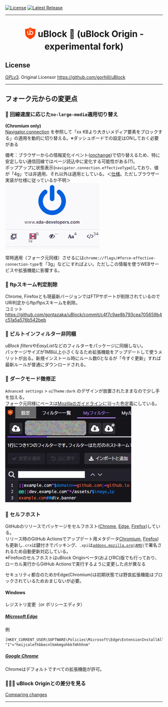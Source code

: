 [![License](https://img.shields.io/badge/License-GPLv3-blue.svg)](./LICENSE.txt)
[![Latest Release](https://img.shields.io/github/v/release/gontazaka/ublock?include_prereleases&label=Release)](https://github.com/gontazaka/uBlock/releases)

***

<h1 align="center">
<sub>
<img  src="./src/img/ublock.svg" height="38" width="38">
</sub>
uBlock 🦆 (uBlock Origin - experimental fork)
</h1>

## License

[GPLv3](./LICENSE.txt). Original Licensor <https://github.com/gorhill/uBlock>  

***

## フォーク元からの変更点

### 🦆 回線速度に応じた`no-large-media`適用切り替え

**(Chromium only)**  
[Navigator.connection](https://developer.mozilla.org/en-US/docs/Web/API/Navigator/connection) を参照して「xx KBより大きいメディア要素をブロックする」の適用を動的に切り替える。※ダッシュボードでの設定はONしておく必要がある

備考：ブラウザーからの情報変化イベント([onchange](https://developer.mozilla.org/en-US/docs/Web/API/NetworkInformation/onchange))で切り替えるため、特に安定しない通信回線ではページ読込中に変化する可能性がある(?)。  
ポップアップに状態表示(`navigator.connection.effectiveType`)しており、値が「4g」では非適用、それ以外は適用としている。＜[仕様](https://wicg.github.io/netinfo/#dfn-effective-connection-type)。ただしブラウザー実装が仕様に従っているか不明＞
![Popup Screenshot](./doc/img/effectiveyype.png)

常時適用（フォーク元同様）させるには`chrome://flags/#force-effective-connection-type`を「3g」などにすればよい。ただしこの情報を使うWEBサービスや拡張機能に影響する。  

### 🦆 ftpスキーム判定削除

Chrome, Firefoxとも現最新バージョンではFTPサポートが削除されているのでURI判定からftp/ftpsスキームを削除。  
コミット https://github.com/gontazaka/uBlock/commit/c4f7c9ae8b793cea705659b4c51a5a576b542beb

### 🦆 ビルトインフィルター非同梱

*uBlock filters*や*EasyList*などのフィルターをパッケージに同梱しない。  
パッケージサイズが1MB以上小さくなるため拡張機能をアップデートして使うメリットが出る。新規インストール時にルール数0となるが「今すぐ更新」すれば最新ルールが普通にダウンロードされる。  

### 🦆 ダークモード微修正

`Advanced settings` > `uiTheme:dark` のデザインが放置されたままなので少し手を加える。  
フォーク元同様にベースは[Mozillaのガイドライン](https://protocol.mozilla.org/fundamentals/color.html)に沿った色定義にしている。  
![Dark Mode Screenshot](./doc/img/dark-settings_3pf.webp)  

### 🦆 セルフホスト

GitHubのリリースでパッケージをセルフホスト([Chrome](https://developer.chrome.com/docs/apps/autoupdate/), [Edge](https://docs.microsoft.com/ja-jp/deployedge/microsoft-edge-manage-extensions-webstore#distribute-a-privately-hosted-extension), [Firefox](https://extensionworkshop.com/documentation/publish/self-distribution/))している。  
リリース時のGitHub Actionsでアップデート用メタデータ[Chromium](https://github.com/gontazaka/uBlock/blob/meta/chromium/update.xml), [Firefox](https://github.com/gontazaka/uBlock/blob/meta/firefox/updates.json))も更新し`.crx`は鍵付きでパッキング、`.xpi`は[`addons.mozilla.org(AMO)`](https://addons.mozilla.org/firefox/)で署名されるため自動更新対応している。  
※FirefoxのセルフホストはuBlock Originベータ(およびRC)版でも行っており、ローカル実行からGitHub Actionsで実行するように変更した点が異なる

セキュリティ都合のためかEdge(Chromium)は初期状態では野良拡張機能はブロックされているためおまじないが必要。  

#### Windows
レジストリ変更（or ポリシーエディタ）  

##### [Microsoft Edge](https://docs.microsoft.com/deployedge/microsoft-edge-policies#extensioninstallallowlist)
例  
```
[HKEY_CURRENT_USER\SOFTWARE\Policies\Microsoft\Edge\ExtensionInstallAllowlist]
"1"="heijcalefhbbecnlkmkmgohkkfmhhhnm"
```

##### [Google Chrome](https://cloud.google.com/docs/chrome-enterprise/policies?policy=ExtensionInstallAllowlist)
Chromeはデフォルトですべての拡張機能が許可。  

### 🦆🦆🦆 uBlock Originとの差分を見る

[Comparing changes](https://github.com/gorhill/uBlock/compare/master...gontazaka:master)

***
